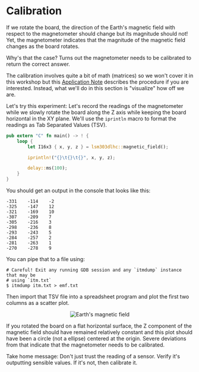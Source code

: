 # Calibration

If we rotate the board, the direction of the Earth's magnetic field with respect
to the magnetometer should change but its magnitude should not! Yet, the
magnetometer indicates that the magnitude of the magnetic field changes as the
board rotates.

Why's that the case? Turns out the magnetometer needs to be calibrated to return
the correct answer.

The calibration involves quite a bit of math (matrices) so we won't cover it in
this workshop but this [Application Note] describes the procedure if you are
interested. Instead, what we'll do in this section is "visualize" how off we
are.

[Application Note]: http://cache.freescale.com/files/sensors/doc/app_note/AN4246.pdf

Let's try this experiment: Let's record the readings of the magnetometer while
we slowly rotate the board along the Z axis while keeping the board horizontal
in the XY plane. We'll use the `iprintln` macro to format the readings as Tab
Separated Values (TSV).

``` rust
pub extern "C" fn main() -> ! {
    loop {
        let I16x3 { x, y, z } = lsm303dlhc::magnetic_field();

        iprintln!("{}\t{}\t{}", x, y, z);

        delay::ms(100);
    }
}
```

You should get an output in the console that looks like this:

```
-331	-114	-2
-325	-147	12
-321	-169	10
-307	-209	7
-305	-216	3
-298	-236	8
-293	-243	5
-284	-257	2
-281	-263	1
-270	-278	9
```

You can pipe that to a file using:

```
# Careful! Exit any running GDB session and any `itmdump` instance that may be
# using `itm.txt`
$ itmdump itm.txt > emf.txt
```

Then import that TSV file into a spreadsheet program and plot the first two
columns as a scatter plot.

<p align="center">
<img title="Earth's magnetic field" src="assets/earth-magnetic-field.png">
</p>

If you rotated the board on a flat horizontal surface, the Z component of the
magnetic field should have remained relatively constant and this plot should
have been a circle (not a ellipse) centered at the origin. Severe deviations
from that indicate that the magnetometer needs to be calibrated.

Take home message: Don't just trust the reading of a sensor. Verify it's
outputting sensible values. If it's not, then calibrate it.
